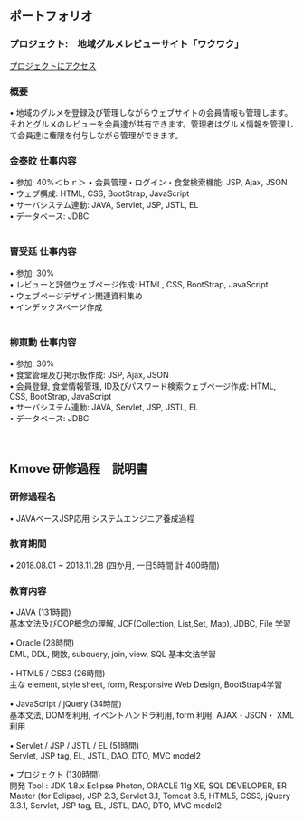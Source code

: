 ## ポートフォリオ

### プロジェクト:　地域グルメレビューサイト「ワクワク」


[プロジェクトにアクセス](https://github.com/unic9339/WakuWaku/tree/master/WakuWaku)

### 概要<br>
 •	地域のグルメを登録及び管理しながらウェブサイトの会員情報も管理します。 
それとグルメのレビューを会員達が共有できます。管理者はグルメ情報を管理して会員達に権限を付与しながら管理ができます。

### 金泰旼 仕事内容<br>
•	参加: 40%＜ｂｒ＞
•	会員管理・ログイン・食堂検索機能: JSP, Ajax, JSON<br>
•	ウェブ構成: HTML, CSS, BootStrap, JavaScript<br>
•	サーバシステム連動: JAVA, Servlet, JSP, JSTL, EL<br>
•	データベース: JDBC<br>
<br>

### 曺受廷 仕事内容<br>
•	参加: 30%<br>
•	レビューと評価ウェブページ作成: HTML, CSS, BootStrap, JavaScript<br>
•	ウェブページデザイン関連資料集め<br>
•	インデックスページ作成<br>
<br>

### 柳東勳 仕事内容<br>
•	参加: 30%<br>
•	食堂管理及び掲示板作成: JSP, Ajax, JSON<br>
•	会員登録, 食堂情報管理, ID及びパスワード検索ウェブページ作成: HTML, CSS, BootStrap, JavaScript<br>
•	サーバシステム連動: JAVA, Servlet, JSP, JSTL, EL<br>
•	データベース: JDBC<br>
<br>
<br>


## Kmove 研修過程　説明書

### 研修過程名<br>
•	JAVAベースJSP応用 システムエンジニア養成過程<br>

### 教育期間<br>
•	2018.08.01 ~ 2018.11.28 (四か月, 一日5時間 計 400時間)<br>

### 教育内容<br>
•	JAVA (131時間)<br>
  基本文法及びOOP概念の理解, JCF(Collection, List,Set, Map), JDBC, File 学習<br>
  
•	Oracle (28時間)<br>
  DML, DDL, 関数, subquery, join, view, SQL 基本文法学習<br>
  
•	HTML5 / CSS3 (26時間)<br>
  主な element, style sheet, form, Responsive Web Design, BootStrap4学習<br>
  
•	JavaScript / jQuery (34時間)<br>
  基本文法, DOMを利用, イベントハンドラ利用, form 利用, AJAX・JSON・ XML利用<br>
  
•	Servlet / JSP / JSTL / EL (51時間)<br>
  Servlet, JSP tag, EL, JSTL, DAO, DTO, MVC model2<br>
  
•	プロジェクト (130時間)<br>
  開発 Tool :  JDK 1.8.x Eclipse Photon, ORACLE 11g XE, SQL DEVELOPER, ER Master (for Eclipse), 
  JSP 2.3, Servlet 3.1, Tomcat 8.5, HTML5, CSS3, jQuery 3.3.1, Servlet, JSP tag, EL, JSTL, DAO, DTO, MVC model2<br>
